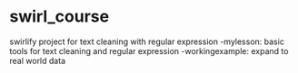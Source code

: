 # swirl_course
swirlify project for text cleaning with regular expression
-mylesson: basic tools for text cleaning and regular expression
-workingexample: expand to real world data
